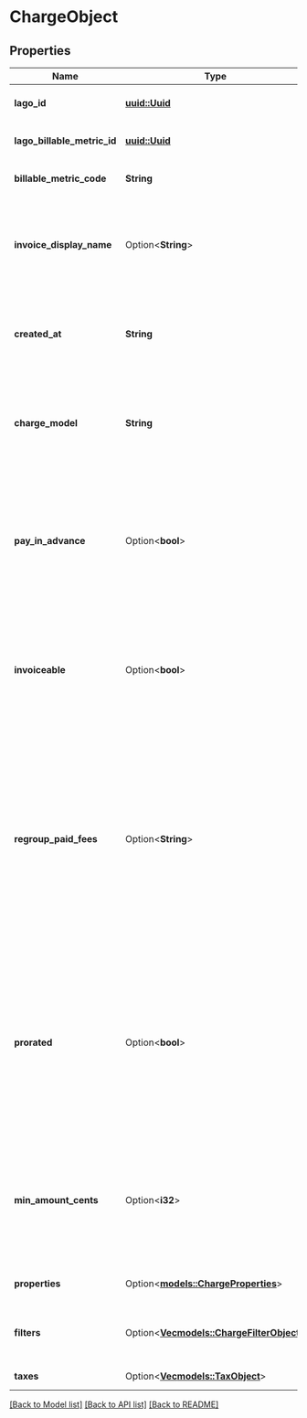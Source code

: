 # ChargeObject

## Properties

Name | Type | Description | Notes
------------ | ------------- | ------------- | -------------
**lago_id** | [**uuid::Uuid**](uuid::Uuid.md) | Unique identifier of charge, created by Lago. | 
**lago_billable_metric_id** | [**uuid::Uuid**](uuid::Uuid.md) | Unique identifier of the billable metric created by Lago. | 
**billable_metric_code** | **String** | Unique code identifying a billable metric. | 
**invoice_display_name** | Option<**String**> | Specifies the name that will be displayed on an invoice. If no value is set for this field, the name of the actual charge will be used as the default display name. | [optional]
**created_at** | **String** | The date and time when the charge was created. It is expressed in UTC format according to the ISO 8601 datetime standard. | 
**charge_model** | **String** | Specifies the pricing model used for the calculation of the final fee. It can be `standard`, `graduated`, `graduated_percentage`, `package`, `percentage`, `volume` or `dynamic`. | 
**pay_in_advance** | Option<**bool**> | This field determines the billing timing for this specific usage-based charge. When set to `true`, the charge is due and invoiced immediately. Conversely, when set to `false`, the charge is due and invoiced at the end of each billing period. | [optional]
**invoiceable** | Option<**bool**> | This field specifies whether the charge should be included in a proper invoice. If set to `false`, no invoice will be issued for this charge. You can only set it to `false` when `pay_in_advance` is `true`. | [optional]
**regroup_paid_fees** | Option<**String**> | This setting can only be configured if `pay_in_advance` is `true` and `invoiceable` is `false`. This field determines whether and when the charge fee should be included in the invoice. If `null`, no invoice will be issued for this charge fee. If `invoice`, an invoice will be generated at the end of the period, consolidating all charge fees with a succeeded payment status. | [optional]
**prorated** | Option<**bool**> | Specifies whether a charge is prorated based on the remaining number of days in the billing period or billed fully.  - If set to `true`, the charge is prorated based on the remaining days in the current billing period. - If set to `false`, the charge is billed in full. - If not defined in the request, default value is `false`. | [optional]
**min_amount_cents** | Option<**i32**> | The minimum spending amount required for the charge, measured in cents and excluding any applicable taxes. It indicates the minimum amount that needs to be charged for each billing period. | [optional]
**properties** | Option<[**models::ChargeProperties**](ChargeProperties.md)> | List of all thresholds utilized for calculating the charge. | [optional]
**filters** | Option<[**Vec<models::ChargeFilterObject>**](ChargeFilterObject.md)> | List of filters used to apply differentiated pricing based on additional event properties. | [optional]
**taxes** | Option<[**Vec<models::TaxObject>**](TaxObject.md)> | All taxes applied to the charge. | [optional]

[[Back to Model list]](../README.md#documentation-for-models) [[Back to API list]](../README.md#documentation-for-api-endpoints) [[Back to README]](../README.md)


